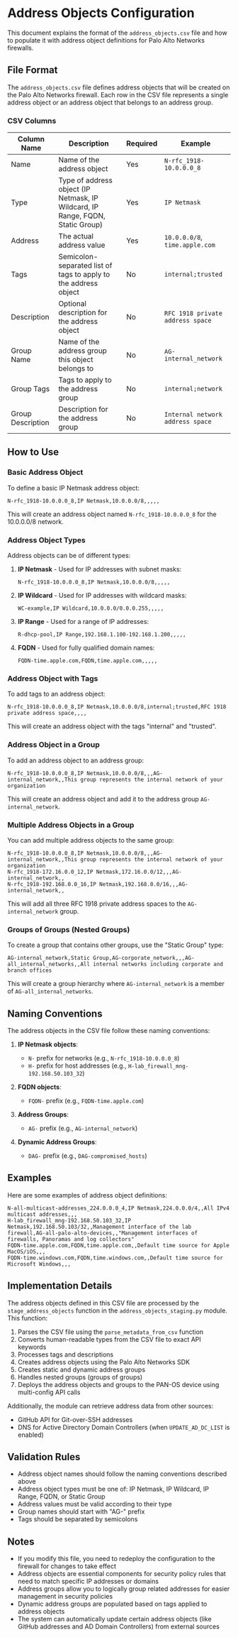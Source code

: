 # Address Objects Configuration

This document explains the format of the `address_objects.csv` file and how to populate it with address object definitions for Palo Alto Networks firewalls.

## File Format

The `address_objects.csv` file defines address objects that will be created on the Palo Alto Networks firewall. Each row in the CSV file represents a single address object or an address object that belongs to an address group.

### CSV Columns

| Column Name | Description | Required | Example |
|-------------|-------------|----------|---------|
| Name | Name of the address object | Yes | `N-rfc_1918-10.0.0.0_8` |
| Type | Type of address object (IP Netmask, IP Wildcard, IP Range, FQDN, Static Group) | Yes | `IP Netmask` |
| Address | The actual address value | Yes | `10.0.0.0/8`, `time.apple.com` |
| Tags | Semicolon-separated list of tags to apply to the address object | No | `internal;trusted` |
| Description | Optional description for the address object | No | `RFC 1918 private address space` |
| Group Name | Name of the address group this object belongs to | No | `AG-internal_network` |
| Group Tags | Tags to apply to the address group | No | `internal;network` |
| Group Description | Description for the address group | No | `Internal network address space` |

## How to Use

### Basic Address Object

To define a basic IP Netmask address object:

```
N-rfc_1918-10.0.0.0_8,IP Netmask,10.0.0.0/8,,,,,
```

This will create an address object named `N-rfc_1918-10.0.0.0_8` for the 10.0.0.0/8 network.

### Address Object Types

Address objects can be of different types:

1. **IP Netmask** - Used for IP addresses with subnet masks:
   ```
   N-rfc_1918-10.0.0.0_8,IP Netmask,10.0.0.0/8,,,,,
   ```

2. **IP Wildcard** - Used for IP addresses with wildcard masks:
   ```
   WC-example,IP Wildcard,10.0.0.0/0.0.0.255,,,,,
   ```

3. **IP Range** - Used for a range of IP addresses:
   ```
   R-dhcp-pool,IP Range,192.168.1.100-192.168.1.200,,,,,
   ```

4. **FQDN** - Used for fully qualified domain names:
   ```
   FQDN-time.apple.com,FQDN,time.apple.com,,,,,
   ```

### Address Object with Tags

To add tags to an address object:

```
N-rfc_1918-10.0.0.0_8,IP Netmask,10.0.0.0/8,internal;trusted,RFC 1918 private address space,,,,
```

This will create an address object with the tags "internal" and "trusted".

### Address Object in a Group

To add an address object to an address group:

```
N-rfc_1918-10.0.0.0_8,IP Netmask,10.0.0.0/8,,,AG-internal_network,,This group represents the internal network of your organization
```

This will create an address object and add it to the address group `AG-internal_network`.

### Multiple Address Objects in a Group

You can add multiple address objects to the same group:

```
N-rfc_1918-10.0.0.0_8,IP Netmask,10.0.0.0/8,,,AG-internal_network,,This group represents the internal network of your organization
N-rfc_1918-172.16.0.0_12,IP Netmask,172.16.0.0/12,,,AG-internal_network,,
N-rfc_1918-192.168.0.0_16,IP Netmask,192.168.0.0/16,,,AG-internal_network,,
```

This will add all three RFC 1918 private address spaces to the `AG-internal_network` group.

### Groups of Groups (Nested Groups)

To create a group that contains other groups, use the "Static Group" type:

```
AG-internal_network,Static Group,AG-corporate_network,,,AG-all_internal_networks,,All internal networks including corporate and branch offices
```

This will create a group hierarchy where `AG-internal_network` is a member of `AG-all_internal_networks`.

## Naming Conventions

The address objects in the CSV file follow these naming conventions:

1. **IP Netmask objects**:
   - `N-` prefix for networks (e.g., `N-rfc_1918-10.0.0.0_8`)
   - `H-` prefix for host addresses (e.g., `H-lab_firewall_mng-192.168.50.103_32`)

2. **FQDN objects**:
   - `FQDN-` prefix (e.g., `FQDN-time.apple.com`)

3. **Address Groups**:
   - `AG-` prefix (e.g., `AG-internal_network`)

4. **Dynamic Address Groups**:
   - `DAG-` prefix (e.g., `DAG-compromised_hosts`)

## Examples

Here are some examples of address object definitions:

```
N-all-multicast-addresses_224.0.0.0_4,IP Netmask,224.0.0.0/4,,All IPv4 multicast addresses,,,
H-lab_firewall_mng-192.168.50.103_32,IP Netmask,192.168.50.103/32,,Management interface of the lab firewall,AG-all-palo-alto-devices,,"Management interfaces of firewalls, Panoramas and log collectors"
FQDN-time.apple.com,FQDN,time.apple.com,,Default time source for Apple MacOS/iOS,,,
FQDN-time.windows.com,FQDN,time.windows.com,,Default time source for Microsoft Windows,,,
```

## Implementation Details

The address objects defined in this CSV file are processed by the `stage_address_objects` function in the `address_objects_staging.py` module. This function:

1. Parses the CSV file using the `parse_metadata_from_csv` function
2. Converts human-readable types from the CSV file to exact API keywords
3. Processes tags and descriptions
4. Creates address objects using the Palo Alto Networks SDK
5. Creates static and dynamic address groups
6. Handles nested groups (groups of groups)
7. Deploys the address objects and groups to the PAN-OS device using multi-config API calls

Additionally, the module can retrieve address data from other sources:
- GitHub API for Git-over-SSH addresses
- DNS for Active Directory Domain Controllers (when `UPDATE_AD_DC_LIST` is enabled)

## Validation Rules

- Address object names should follow the naming conventions described above
- Address object types must be one of: IP Netmask, IP Wildcard, IP Range, FQDN, or Static Group
- Address values must be valid according to their type
- Group names should start with "AG-" prefix
- Tags should be separated by semicolons

## Notes

- If you modify this file, you need to redeploy the configuration to the firewall for changes to take effect
- Address objects are essential components for security policy rules that need to match specific IP addresses or domains
- Address groups allow you to logically group related addresses for easier management in security policies
- Dynamic address groups are populated based on tags applied to address objects
- The system can automatically update certain address objects (like GitHub addresses and AD Domain Controllers) from external sources